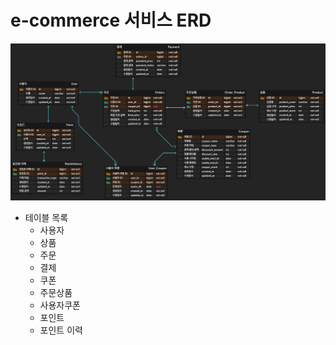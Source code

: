 # e-commerce 서비스 ERD

![ERD](assets/images/erd.png)
- 테이블 목록
    - 사용자
    - 상품
    - 주문
    - 결제
    - 쿠폰
    - 주문상품
    - 사용자쿠폰
    - 포인트
    - 포인트 이력
